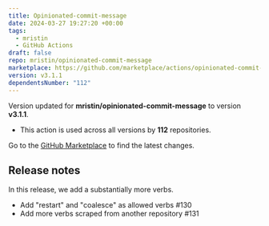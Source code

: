 ```yaml
---
title: Opinionated-commit-message
date: 2024-03-27 19:27:20 +00:00
tags:
  - mristin
  - GitHub Actions
draft: false
repo: mristin/opinionated-commit-message
marketplace: https://github.com/marketplace/actions/opinionated-commit-message
version: v3.1.1
dependentsNumber: "112"
---
```



Version updated for **mristin/opinionated-commit-message** to version **v3.1.1**.
- This action is used across all versions by **112** repositories.

Go to the [GitHub Marketplace](https://github.com/marketplace/actions/opinionated-commit-message) to find the latest changes.

## Release notes

In this release, we add a substantially more verbs.

*  Add "restart" and "coalesce" as allowed verbs #130 
*  Add more verbs scraped from another repository #131
